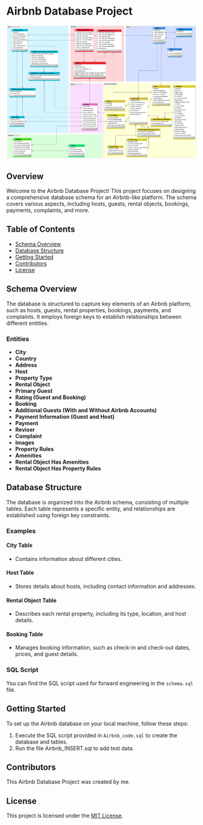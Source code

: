 # Airbnb Database Project

![Database Schema](Model_final.png)


## Overview

Welcome to the Airbnb Database Project! This project focuses on designing a comprehensive database schema for an Airbnb-like platform. The schema covers various aspects, including hosts, guests, rental objects, bookings, payments, complaints, and more.

## Table of Contents

- [Schema Overview](#schema-overview)
- [Database Structure](#database-structure)
- [Getting Started](#getting-started)
- [Contributors](#contributors)
- [License](#license)

## Schema Overview



The database is structured to capture key elements of an Airbnb platform, such as hosts, guests, rental properties, bookings, payments, and complaints. It employs foreign keys to establish relationships between different entities.

### Entities

- **City**
- **Country**
- **Address**
- **Host**
- **Property Type**
- **Rental Object**
- **Primary Guest**
- **Rating (Guest and Booking)**
- **Booking**
- **Additional Guests (With and Without Airbnb Accounts)**
- **Payment Information (Guest and Host)**
- **Payment**
- **Reviser**
- **Complaint**
- **Images**
- **Property Rules**
- **Amenities**
- **Rental Object Has Amenities**
- **Rental Object Has Property Rules**

## Database Structure

The database is organized into the Airbnb schema, consisting of multiple tables. Each table represents a specific entity, and relationships are established using foreign key constraints.

### Examples

#### City Table

- Contains information about different cities.

#### Host Table

- Stores details about hosts, including contact information and addresses.

#### Rental Object Table

- Describes each rental property, including its type, location, and host details.

#### Booking Table

- Manages booking information, such as check-in and check-out dates, prices, and guest details.

### SQL Script

You can find the SQL script used for forward engineering in the `schema.sql` file.

## Getting Started

To set up the Airbnb database on your local machine, follow these steps:

1. Execute the SQL script provided in `Airbnb_code.sql` to create the database and tables.
2. Run the file Airbnb_INSERT.sql to add test data.



## Contributors

This Airbnb Database Project was created by me.

## License

This project is licensed under the [MIT License](LICENSE.md).
